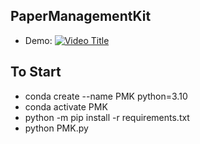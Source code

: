 ## PaperManagementKit
 - Demo: [![Video Title](https://img.youtube.com/vi/AqOETe-lyGs/0.jpg)](https://youtu.be/AqOETe-lyGs)
## To Start
 - conda create --name PMK python=3.10
 - conda activate PMK
 - python -m pip install -r requirements.txt
 - python PMK.py
